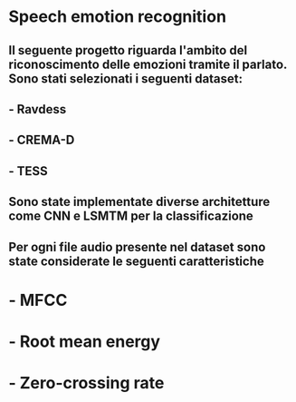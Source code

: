 # Speech emotion recognition
## Il seguente progetto riguarda l'ambito del riconoscimento delle emozioni tramite il parlato. Sono stati selezionati i seguenti dataset:
## - Ravdess
## - CREMA-D
## - TESS
## Sono state implementate diverse architetture come CNN e LSMTM per la classificazione
## Per ogni file audio presente nel dataset sono state considerate le seguenti caratteristiche
# - MFCC
# - Root mean energy
# - Zero-crossing rate
